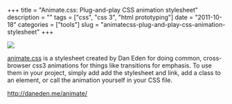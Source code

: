 +++
title = "Animate.css: Plug-and-play CSS animation stylesheet"
description = ""
tags = ["css", "css 3", "html prototyping"]
date = "2011-10-18"
categories = ["tools"]
slug = "animatecss-plug-and-play-css-animation-stylesheet"
+++


<div class="tool-screenshot mb1"><a href="http://daneden.me/animate/"><img id='bluga-thumbnail-2744' class='bluga-thumbnail custom' src='http://media.konigi.com/bluga/
wt5230264559506_custom.jpg'/></a></div><p><a href="http://daneden.me/animate/">animate.css</a> is a stylesheet created by Dan Eden for doing common, cross-browser css3 animations for things like transitions for emphasis. To use them in your project, simply add add the stylesheet and link, add a class to an element, or call the animation yourself in your CSS file.</p>

  
<p><a href="http://daneden.me/animate/">http://daneden.me/animate/</a></p>
      
